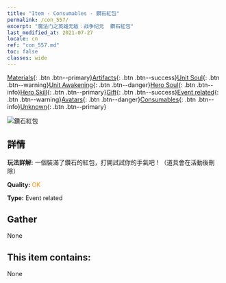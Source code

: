 ```yaml
---
title: "Item - Consumables - 鑽石紅包"
permalink: /con_557/
excerpt: "魔法门之英雄无敌：战争纪元  鑽石紅包"
last_modified_at: 2021-07-27
locale: cn
ref: "con_557.md"
toc: false
classes: wide
---
```

 [Materials](/ItemsCN/){: .btn .btn--primary}[Artifacts](/ItemsCN/Artifacts/){: .btn .btn--success}[Unit Soul](/ItemsCN/UnitSoul/){: .btn .btn--warning}[Unit Awakening](/ItemsCN/UnitAwakening/){: .btn .btn--danger}[Hero Soul](/ItemsCN/HeroSoul/){: .btn .btn--info}[Hero Skill](/ItemsCN/HeroSkill/){: .btn .btn--primary}[Gift](/ItemsCN/Gift/){: .btn .btn--success}[Event related](/ItemsCN/Events/){: .btn .btn--warning}[Avatars](/ItemsCN/Avatars/){: .btn .btn--danger}[Consumables](/ItemsCN/Consumables/){: .btn .btn--info}[Unknown](/ItemsCN/Unknown/){: .btn .btn--primary}

 ![鑽石紅包](/images/t/i_10043_redpacket.png)

## 詳情
 **玩法詳解:** 一個裝滿了鑽石的紅包，打開試試你的手氣吧！（道具會在活動後刪除）

 **Quality:** <span style="color: #FF8C00">OK</span>

 **Type:** Event related

## Gather

  None

## This item contains:

  None


